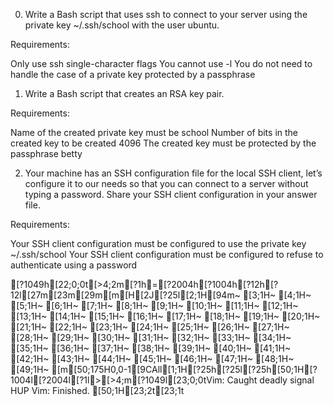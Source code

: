 0. Write a Bash script that uses ssh to connect to your server using the private key ~/.ssh/school with the user ubuntu.

Requirements:

Only use ssh single-character flags
You cannot use -l
You do not need to handle the case of a private key protected by a passphrase

1. Write a Bash script that creates an RSA key pair.

Requirements:

Name of the created private key must be school
Number of bits in the created key to be created 4096
The created key must be protected by the passphrase betty

2. Your machine has an SSH configuration file for the local SSH client, let’s configure it to our needs so that you can connect to a server without typing a password. Share your SSH client configuration in your answer file.

Requirements:

Your SSH client configuration must be configured to use the private key ~/.ssh/school
Your SSH client configuration must be configured to refuse to authenticate using a password

                                                                                                                                                                                                                                                                                                                                                                                                                                                                                                                                                                                                                                                                                                                                                                                                                                                                                                                                                                                                                                                                                                                                                                                                                                                                                                                                                                                                                                                                                                                                                                                                                                                                                                                                                                                                                                                                                                                                                                                                                                                                                                                                                                                                                                                                                                                                                                                                                                                                                                                                                                                                                                                                                                                                                                                                                                                                                                                                                                                                                                                                                                                                                                                                                                                                                                                                                                                                                                                                                                                                                                                                                                                                                                                                                                                                                                                                                                                                                                                                                                                                                                                                                                                                                                                                                                                                                                                                                                                                                                                                                                                                                                                                                                                                                                                                                                                                                                                                                                                                                                                                                                                                                                                                                                                                                                                                                                                                                                                                                                                                                                                                                                                                                                                                                                                                                                                                                                                                                                                                                                                                                                                                                                                                                                                                                                                                                                                                                                                                                                                                                                                                                                                                                                                                                                                                                                                                                                                                                                                                                                                                                                                                                                                                                                                                                                                                                                                                                                                                                                                                                                                                                                                                                                                                                                                                                                                                                                                                                                                                                                                                                                                                                                                                                                                                                                                                                                                                                                                                                                                                                                                                                                                                                                                                                                                                                                                                                                                                                                                                                                                                                                                                                                                                                                                                                                                                                                                                                                                                                                                                                                                                                                                                                                                     [?1049h[22;0;0t[>4;2m[?1h=[?2004h[?1004h[?12h[?12l[27m[23m[29m[m[H[2J[?25l[2;1H[94m~                                                                                                                                                                                               [3;1H~                                                                                                                                                                                               [4;1H~                                                                                                                                                                                               [5;1H~                                                                                                                                                                                               [6;1H~                                                                                                                                                                                               [7;1H~                                                                                                                                                                                               [8;1H~                                                                                                                                                                                               [9;1H~                                                                                                                                                                                               [10;1H~                                                                                                                                                                                               [11;1H~                                                                                                                                                                                               [12;1H~                                                                                                                                                                                               [13;1H~                                                                                                                                                                                               [14;1H~                                                                                                                                                                                               [15;1H~                                                                                                                                                                                               [16;1H~                                                                                                                                                                                               [17;1H~                                                                                                                                                                                               [18;1H~                                                                                                                                                                                               [19;1H~                                                                                                                                                                                               [20;1H~                                                                                                                                                                                               [21;1H~                                                                                                                                                                                               [22;1H~                                                                                                                                                                                               [23;1H~                                                                                                                                                                                               [24;1H~                                                                                                                                                                                               [25;1H~                                                                                                                                                                                               [26;1H~                                                                                                                                                                                               [27;1H~                                                                                                                                                                                               [28;1H~                                                                                                                                                                                               [29;1H~                                                                                                                                                                                               [30;1H~                                                                                                                                                                                               [31;1H~                                                                                                                                                                                               [32;1H~                                                                                                                                                                                               [33;1H~                                                                                                                                                                                               [34;1H~                                                                                                                                                                                               [35;1H~                                                                                                                                                                                               [36;1H~                                                                                                                                                                                               [37;1H~                                                                                                                                                                                               [38;1H~                                                                                                                                                                                               [39;1H~                                                                                                                                                                                               [40;1H~                                                                                                                                                                                               [41;1H~                                                                                                                                                                                               [42;1H~                                                                                                                                                                                               [43;1H~                                                                                                                                                                                               [44;1H~                                                                                                                                                                                               [45;1H~                                                                                                                                                                                               [46;1H~                                                                                                                                                                                               [47;1H~                                                                                                                                                                                               [48;1H~                                                                                                                                                                                               [49;1H~                                                                                                                                                                                               [m[50;175H0,0-1[9CAll[1;1H[?25h[?25l[?25h[50;1H[?1004l[?2004l[?1l>[>4;m[?1049l[23;0;0tVim: Caught deadly signal HUP
Vim: Finished.
[50;1H[23;2t[23;1t